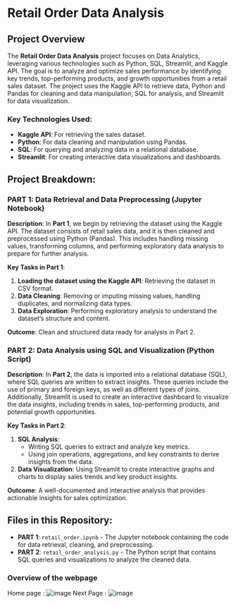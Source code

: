 # Retail Order Data Analysis

## Project Overview
The **Retail Order Data Analysis** project focuses on Data Analytics, leveraging various technologies such as Python, SQL, Streamlit, and Kaggle API. The goal is to analyze and optimize sales performance by identifying key trends, top-performing products, and growth opportunities from a retail sales dataset. The project uses the Kaggle API to retrieve data, Python and Pandas for cleaning and data manipulation, SQL for analysis, and Streamlit for data visualization.

### Key Technologies Used:
- **Kaggle API**: For retrieving the sales dataset.
- **Python**: For data cleaning and manipulation using Pandas.
- **SQL**: For querying and analyzing data in a relational database.
- **Streamlit**: For creating interactive data visualizations and dashboards.

## Project Breakdown:

### PART 1: Data Retrieval and Data Preprocessing (Jupyter Notebook)
**Description**:
In **Part 1**, we begin by retrieving the dataset using the Kaggle API. The dataset consists of retail sales data, and it is then cleaned and preprocessed using Python (Pandas). This includes handling missing values, transforming columns, and performing exploratory data analysis to prepare for further analysis.

**Key Tasks in Part 1**:
1. **Loading the dataset using the Kaggle API**: Retrieving the dataset in CSV format.
2. **Data Cleaning**: Removing or imputing missing values, handling duplicates, and normalizing data types.
3. **Data Exploration**: Performing exploratory analysis to understand the dataset’s structure and content.

**Outcome**: Clean and structured data ready for analysis in Part 2.

### PART 2: Data Analysis using SQL and Visualization (Python Script)
**Description**:
In **Part 2**, the data is imported into a relational database (SQL), where SQL queries are written to extract insights. These queries include the use of primary and foreign keys, as well as different types of joins. Additionally, Streamlit is used to create an interactive dashboard to visualize the data insights, including trends in sales, top-performing products, and potential growth opportunities.

**Key Tasks in Part 2**:
1. **SQL Analysis**:
   - Writing SQL queries to extract and analyze key metrics.
   - Using join operations, aggregations, and key constraints to derive insights from the data.
2. **Data Visualization**: Using Streamlit to create interactive graphs and charts to display sales trends and key product insights.

**Outcome**: A well-documented and interactive analysis that provides actionable insights for sales optimization.

## Files in this Repository:
- **PART 1**: `retail_order.ipynb` - The Jupyter notebook containing the code for data retrieval, cleaning, and preprocessing.
- **PART 2**: `retail_order_analysis.py` - The Python script that contains SQL queries and visualizations to analyze the cleaned data.


### Overview of the webpage
Home page : ![image](https://github.com/user-attachments/assets/76ffee15-14b3-4940-a34c-a0e4084bd52b)
Next Page : ![image](https://github.com/user-attachments/assets/96bb6010-7dd3-47b4-84ea-faecfc832984)


